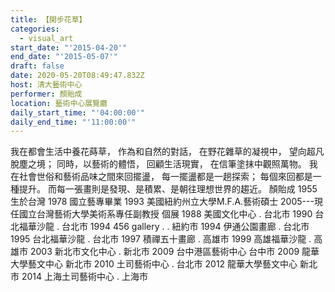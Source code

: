 ```yaml
---
title: 【閑步花草】
categories:
  - visual_art
start_date: "'2015-04-20'"
end_date: "'2015-05-07'"
draft: false
date: 2020-05-20T08:49:47.832Z
host: 清大藝術中心
performer: 顏貽成
location: 藝術中心展覽廳
daily_start_time: "'04:00:00'"
daily_end_time: "'11:00:00'"
---
```


我在都會生活中養花蒔草， 作為和自然的對話， 在野花雜草的凝視中， 望向超凡脫塵之境； 同時，以藝術的體悟， 回顧生活現實， 在信筆塗抹中觀照萬物。 我在社會世俗和藝術品味之間來回擺盪， 每一擺盪都是一趟探索； 每個來回都是一種提升。 而每一張畫則是發現、是積累、是朝往理想世界的趨近。 顏貽成 1955 生於台灣 1978 國立藝專畢業 1993 美國紐約州立大學M.F.A.藝術碩士 2005---現任國立台灣藝術大學美術系專任副教授 個展 1988 美國文化中心 . 台北市 1990 台北福華沙龍 . 台北市 1994 456 gallery . . 紐約市 1994 伊通公園畫廊 . 台北市 1995 台北福華沙龍 . 台北市 1997 積禪五十畫廊 . 高雄市 1999 高雄福華沙龍 . 高雄市 2003 新北市文化中心 . 新北市 2009 台中港區藝術中心 台中市 2009 龍華大學藝文中心 新北市 2010 土司藝術中心 . 台北市 2012 龍華大學藝文中心 新北市 2014 上海土司藝術中心 . 上海市